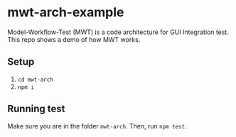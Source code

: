 # mwt-arch-example
Model-Workflow-Test (MWT) is a code architecture for GUI Integration test. This repo shows a demo of how MWT works.

## Setup

1. `cd mwt-arch`
2. `npm i`

## Running test

Make sure you are in the folder `mwt-arch`. Then, run `npm test`.
